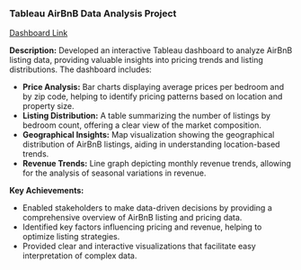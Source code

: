 ### Tableau AirBnB Data Analysis Project

[Dashboard Link](https://public.tableau.com/app/profile/sohit.mahato/viz/AirBnBFullProject_17272432801900/AirBnBDashboard)

**Description:**
Developed an interactive Tableau dashboard to analyze AirBnB listing data, providing valuable insights into pricing trends and listing distributions. The dashboard includes:

- **Price Analysis:** Bar charts displaying average prices per bedroom and by zip code, helping to identify pricing patterns based on location and property size.
- **Listing Distribution:** A table summarizing the number of listings by bedroom count, offering a clear view of the market composition.
- **Geographical Insights:** Map visualization showing the geographical distribution of AirBnB listings, aiding in understanding location-based trends.
- **Revenue Trends:** Line graph depicting monthly revenue trends, allowing for the analysis of seasonal variations in revenue.

**Key Achievements:**
- Enabled stakeholders to make data-driven decisions by providing a comprehensive overview of AirBnB listing and pricing data.
- Identified key factors influencing pricing and revenue, helping to optimize listing strategies.
- Provided clear and interactive visualizations that facilitate easy interpretation of complex data.
